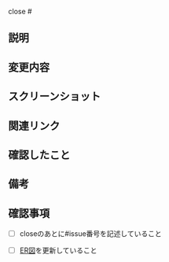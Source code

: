 <!-- closeのあとに#issue番号でissueを紐づけてください。PRがマージされるとissueがcloseされます。 -->
close #

## 説明
<!-- どのような背景で何のために実装するのか？ -->

## 変更内容
<!-- 変更内容、変更の仕組み、および潜在的な副作用や制限についての詳細な説明を書きます。解決している問題または実装している機能に関する情報を必ず含めてください。 -->

## スクリーンショット
<!-- 変更に視覚要素が含まれる場合、またはユーザー インターフェースに影響を与える場合は、レビュー担当者が視覚的な影響をよりよく理解できるようにスクリーンショットを含めます。 -->

## 関連リンク
<!-- レビュー担当者が作業のコンテキストを理解しやすくするために、課題トラッカー、機能リクエスト、設計ドキュメントなどの関連リンクを提供します。 -->
<!-- 対応画面のfigmaリンクなど -->

## 確認したこと
<!-- テスト内容 -->

## 備考
<!-- 証跡など -->

## 確認事項
- [ ] closeのあとに#issue番号を記述していること
<!-- テーブル定義を変更した場合 -->
- [ ] [ER図](https://miro.com/app/board/uXjVIXer2fI=/)を更新していること
